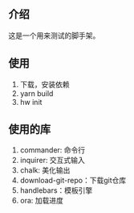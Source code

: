 ## 介绍
这是一个用来测试的脚手架。

## 使用
1. 下载，安装依赖
2. yarn build
3. hw init

## 使用的库
1. commander: 命令行
2. inquirer: 交互式输入
3. chalk: 美化输出
4. download-git-repo：下载git仓库
5. handlebars：模板引擎
6. ora: 加载进度
